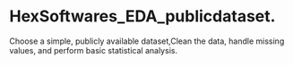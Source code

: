# HexSoftwares_EDA_publicdataset.
Choose a simple, publicly available dataset,Clean the data, handle missing values, and perform basic statistical analysis.
